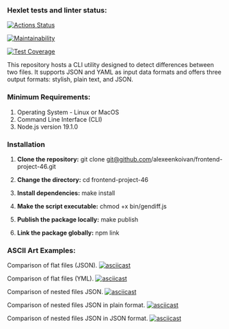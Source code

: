 ### Hexlet tests and linter status:

[![Actions Status](https://github.com/alexeenkoivan/frontend-project-46/workflows/hexlet-check/badge.svg)](https://github.com/alexeenkoivan/frontend-project-46/actions)

[![Maintainability](https://api.codeclimate.com/v1/badges/032bf5ca495a35983ff3/maintainability)](https://codeclimate.com/github/alexeenkoivan/frontend-project-46/maintainability)

[![Test Coverage](https://api.codeclimate.com/v1/badges/032bf5ca495a35983ff3/test_coverage)](https://codeclimate.com/github/alexeenkoivan/frontend-project-46/test_coverage)

This repository hosts a CLI utility designed to detect differences between two files. It supports JSON and YAML as input data formats and offers three output formats: stylish, plain text, and JSON.

### Minimum Requirements:

1. Operating System - Linux or MacOS
2. Command Line Interface (CLI)
3. Node.js version 19.1.0

### Installation

1. **Clone the repository:**
git clone git@github.com/alexeenkoivan/frontend-project-46.git

2. **Change the directory:**
cd frontend-project-46

3. **Install dependencies:**
make install

4. **Make the script executable:**
chmod +x bin/gendiff.js

5. **Publish the package locally:**
make publish

6. **Link the package globally:**
npm link


### ASCII Art Examples:

Comparison of flat files (JSON).
[![asciicast](https://asciinema.org/a/VZErgBB5iIJgVngF7BXbqrjvO.svg)](https://asciinema.org/a/VZErgBB5iIJgVngF7BXbqrjvO)

Comparison of flat files (YML).
[![asciicast](https://asciinema.org/a/m1NoZyzibMzDoSO39aAltCYnS.svg)](https://asciinema.org/a/m1NoZyzibMzDoSO39aAltCYnS)

Comparison of nested files JSON.
[![asciicast](https://asciinema.org/a/ESiWSCwdyZBKIfLIRMCkBMCEy.svg)](https://asciinema.org/a/ESiWSCwdyZBKIfLIRMCkBMCEy)

Comparison of nested files JSON in plain format.
[![asciicast](https://asciinema.org/a/FWe0ic2DkKJEuio9lTSxBunIf.svg)](https://asciinema.org/a/FWe0ic2DkKJEuio9lTSxBunIf)

Comparison of nested files JSON in JSON format.
[![asciicast](https://asciinema.org/a/t4Qle81pL0uhG8y9vdEnTBsOl.svg)](https://asciinema.org/a/t4Qle81pL0uhG8y9vdEnTBsOl)